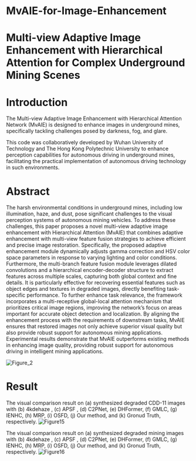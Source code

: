 # MvAIE-for-Image-Enhancement
# Multi-view Adaptive Image Enhancement with Hierarchical Attention for Complex Underground Mining Scenes
#  Introduction
The Multi-view Adaptive Image Enhancement with Hierarchical Attention Network (MvAIE) is designed to enhance images in underground mines, specifically tackling challenges posed by darkness, fog, and glare. 

This code was collaboratively developed by Wuhan University of Technology and The Hong Kong Polytechnic University to enhance perception capabilities for autonomous driving in underground mines, facilitating the practical implementation of autonomous driving technology in such environments.

# Abstract
The harsh environmental conditions in underground mines, including low illumination, haze, and dust, pose significant challenges to the visual perception systems of autonomous mining vehicles. To address these challenges, this paper proposes a novel multi-view adaptive image enhancement with Hierarchical Attention (MvAIE) that combines adaptive enhancement with multi-view feature fusion strategies to achieve efficient and precise image restoration. Specifically, the proposed adaptive enhancement module dynamically adjusts gamma correction and HSV color space parameters in response to varying lighting and color conditions. Furthermore, the multi-branch feature fusion module leverages dilated convolutions and a hierarchical encoder-decoder structure to extract features across multiple scales, capturing both global context and fine details. It is particularly effective for recovering essential features such as object edges and textures in degraded images, directly benefiting task-specific performance. To further enhance task relevance, the framework incorporates a multi-receptive global-local attention mechanism that prioritizes critical image regions, improving the network’s focus on areas important for accurate object detection and localization. By aligning the enhancement process with the requirements of downstream tasks, MvAIE ensures that restored images not only achieve superior visual quality but also provide robust support for autonomous mining applications. Experimental results demonstrate that MvAIE outperforms existing methods in enhancing image quality, providing robust support for autonomous driving in intelligent mining applications.


![Figure_2](https://github.com/user-attachments/assets/f4df3958-ef1b-4a89-99bb-c0bbda40cee6)

# Result

The visual comparison result on (a) synthesized degraded CDD-11 images with (b) 4kdehaze , (c) APSF , (d) C2PNet, (e) DHFormer, (f) GMLC, (g) IENHC, (h) MRP, (i) OSFD, (j) Our method, and (k) Gronud Truth, respectively.
![Figure15](https://github.com/user-attachments/assets/4bb2c1cf-9e06-404e-a000-ed0368e1cb2c)

The visual comparison result on (a) synthesized degraded mining images with (b) 4kdehaze , (c) APSF , (d) C2PNet, (e) DHFormer, (f) GMLC, (g) IENHC, (h) MRP, (i) OSFD, (j) Our method, and (k) Gronud Truth, respectively.
![Figure16](https://github.com/user-attachments/assets/5170c1c4-fd96-468b-9fe9-d57f2f92c7cf)


